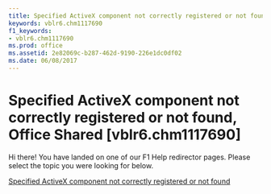 ```yaml
---
title: Specified ActiveX component not correctly registered or not found, Office Shared [vblr6.chm1117690]
keywords: vblr6.chm1117690
f1_keywords:
- vblr6.chm1117690
ms.prod: office
ms.assetid: 2e82069c-b287-462d-9190-226e1dc0df02
ms.date: 06/08/2017
---
```



# Specified ActiveX component not correctly registered or not found, Office Shared [vblr6.chm1117690]

Hi there! You have landed on one of our F1 Help redirector pages. Please select the topic you were looking for below.

[Specified ActiveX component not correctly registered or not found](http://msdn.microsoft.com/library/b522bba3-7e1e-9539-a4ba-413220da7c24%28Office.15%29.aspx)

